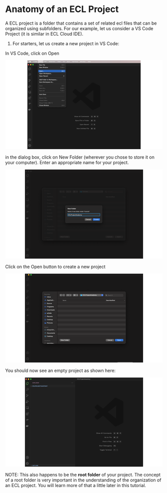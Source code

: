 # Anatomy of an ECL Project

A ECL project is a folder that contains a set of related ecl files that can be organized using subfolders. For our example, let us consider a VS Code Project (it is similar in ECL Cloud IDE). 

1. For starters, let us create a new project in VS Code:

In VS Code, click on Open

![](./Images/vscode-project-open.png)

in the dialog box, click on New Folder (wherever you chose to store it on your computer). Enter an appropriate name for your project.

![](./Images/vscode-project-new.png)

Click on the Open button to create a new project

![](./Images/vscode-project-new-open.png)

You should now see an empty project as shown here:

![](./Images/vscode-project-landing.png)

NOTE: This also happens to be the **root folder** of your project. The concept of a root folder is very important in the understanding of the organization of an ECL project. You will learn more of that a little later in this tutorial. 

